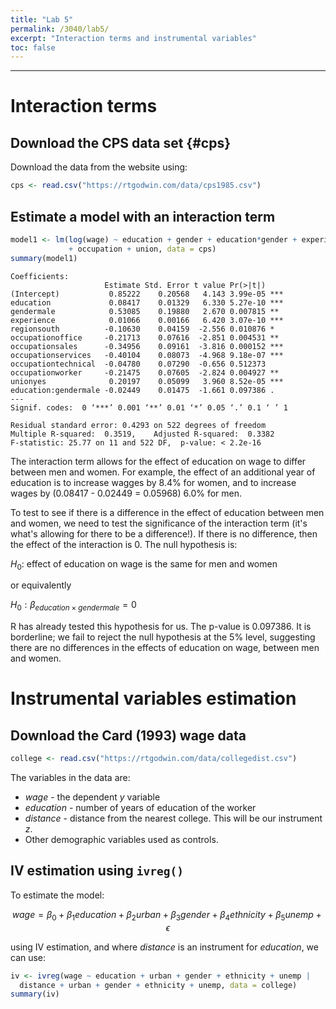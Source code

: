 ```yaml
---
title: "Lab 5"
permalink: /3040/lab5/
excerpt: "Interaction terms and instrumental variables"
toc: false
---
```


------------------------------------------------------------------------

# Interaction terms

## Download the CPS data set {#cps}

Download the data from the website using:

```r
cps <- read.csv("https://rtgodwin.com/data/cps1985.csv")
```

## Estimate a model with an interaction term

```r
model1 <- lm(log(wage) ~ education + gender + education*gender + experience + region  
             + occupation + union, data = cps)
summary(model1)
```

```
Coefficients:
                     Estimate Std. Error t value Pr(>|t|)    
(Intercept)           0.85222    0.20568   4.143 3.99e-05 ***
education             0.08417    0.01329   6.330 5.27e-10 ***
gendermale            0.53085    0.19880   2.670 0.007815 ** 
experience            0.01066    0.00166   6.420 3.07e-10 ***
regionsouth          -0.10630    0.04159  -2.556 0.010876 *  
occupationoffice     -0.21713    0.07616  -2.851 0.004531 ** 
occupationsales      -0.34956    0.09161  -3.816 0.000152 ***
occupationservices   -0.40104    0.08073  -4.968 9.18e-07 ***
occupationtechnical  -0.04780    0.07290  -0.656 0.512373    
occupationworker     -0.21475    0.07605  -2.824 0.004927 ** 
unionyes              0.20197    0.05099   3.960 8.52e-05 ***
education:gendermale -0.02449    0.01475  -1.661 0.097386 .  
---
Signif. codes:  0 ‘***’ 0.001 ‘**’ 0.01 ‘*’ 0.05 ‘.’ 0.1 ‘ ’ 1

Residual standard error: 0.4293 on 522 degrees of freedom
Multiple R-squared:  0.3519,	Adjusted R-squared:  0.3382 
F-statistic: 25.77 on 11 and 522 DF,  p-value: < 2.2e-16
```
The interaction term allows for the effect of education on wage to differ between men and women. For example, the effect of an additional year of education is to increase wagges by 8.4% for women, and to increase wages by (0.08417 - 0.02449 = 0.05968) 6.0% for men.

To test to see if there is a difference in the effect of education between men and women, we need to test the significance of the interaction term (it's what's allowing for there to be a difference!). If there is no difference, then the effect of the interaction is 0. The null hypothesis is:

$H_0:$ effect of education on wage is the same for men and women

or equivalently

$H_0: \beta_{education \times gendermale} = 0$

R has already tested this hypothesis for us. The p-value is 0.097386. It is borderline; we fail to reject the null hypothesis at the 5% level, suggesting there are no differences in the effects of education on wage, between men and women.

# Instrumental variables estimation

## Download the Card (1993) wage data

```r
college <- read.csv("https://rtgodwin.com/data/collegedist.csv")
```

The variables in the data are:
  - _wage_ - the dependent $y$ variable
  - _education_ - number of years of education of the worker
  - _distance_ - distance from the nearest college. This will be our instrument $z$.
  - Other demographic variables used as controls.

## IV estimation using `ivreg()`

To estimate the model:

$$wage = \beta_0 + \beta_1education + \beta_2urban + \beta_3gender + \beta_4ethnicity + \beta_5unemp + \epsilon$$

using IV estimation, and where _distance_ is an instrument for _education_, we can use:

```r
iv <- ivreg(wage ~ education + urban + gender + ethnicity + unemp |
  distance + urban + gender + ethnicity + unemp, data = college)
summary(iv)
```

